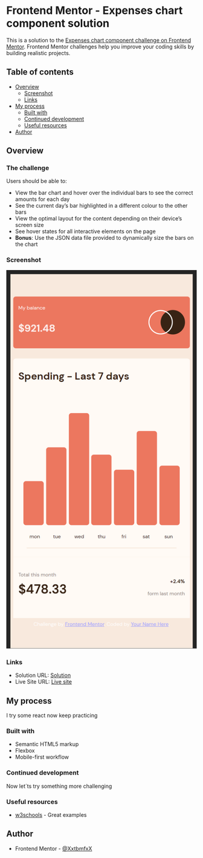 # Frontend Mentor - Expenses chart component solution

This is a solution to the [Expenses chart component challenge on Frontend Mentor](https://www.frontendmentor.io/challenges/expenses-chart-component-e7yJBUdjwt). Frontend Mentor challenges help you improve your coding skills by building realistic projects.

## Table of contents

- [Overview](#overview)
  - [Screenshot](#screenshot)
  - [Links](#links)
- [My process](#my-process)
  - [Built with](#built-with)
  - [Continued development](#continued-development)
  - [Useful resources](#useful-resources)
- [Author](#author)

## Overview

### The challenge

Users should be able to:

- View the bar chart and hover over the individual bars to see the correct amounts for each day
- See the current day’s bar highlighted in a different colour to the other bars
- View the optimal layout for the content depending on their device’s screen size
- See hover states for all interactive elements on the page
- **Bonus**: Use the JSON data file provided to dynamically size the bars on the chart

### Screenshot

![](./images/screnshots.png)

### Links

- Solution URL: [Solution](https://github.com/XxtbmfxX/expenses-frontmentor)
- Live Site URL: [Live site](https://soft-centaur-089b95.netlify.app/)

## My process

I try some react now keep practicing

### Built with

- Semantic HTML5 markup
- Flexbox
- Mobile-first workflow

### Continued development

Now let´ts try something more challenging

### Useful resources

- [w3schools](https://www.w3schools.com/) - Great examples

## Author

- Frontend Mentor - [@XxtbmfxX](https://www.frontendmentor.io/profile/XxtbmfxX)
